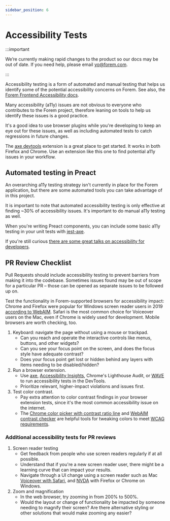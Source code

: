 ```yaml
---
sidebar_position: 6
---
```


# Accessibility Tests

:::important

We’re currently making rapid changes to the product so our docs may be out of date. If you need help, please email [yo@forem.com](mailto:yo@forem.com).

:::

Accessibility testing is a form of automated and manual testing that helps us
identify some of the potential accessibility concerns on Forem. See also, the
[Forem Frontend Accessibility docs](https://docs.forem.com/frontend/accessibility/).

Many accessibility (a11y) issues are not obvious to everyone who contributes to
the Forem project, therefore leaning on tools to help us identify these issues
is a good practice.

It's a good idea to use browser plugins while you're developing to keep an eye
out for these issues, as well as including automated tests to catch regressions
in future changes.

The [axe devtools](https://www.deque.com/axe) extension is a great place to get
started. It works in both Firefox and Chrome. Use an extension like this one to
find potential a11y issues in your workflow.

## Automated testing in Preact

An overarching a11y testing strategy isn't currently in place for the Forem
application, but there are some automated tools you can take advantage of in
this project.

It is important to note that automated accessibility testing is only effective
at finding ~30% of accessibility issues. It's important to do manual a11y
testing as well.

When you're writing Preact components, you can include some basic a11y testing
in your unit tests with [jest-axe](https://github.com/nickcolley/jest-axe).

If you're still curious
[there are some great talks on accessibility for developers](https://www.youtube.com/watch?v=8E9AEZjglqI).

## PR Review Checklist

Pull Requests should include accessibility testing to prevent barriers from
making it into the codebase. Sometimes issues found may be out of scope for a
particular PR – those can be opened as separate issues to be followed up on.

Test the functionality in Forem-supported browsers for accessibility impact:
Chrome and Firefox were popular for Windows screen reader users in 2019
[according to WebAIM](https://webaim.org/projects/screenreadersurvey8/#browsers).
Safari is the most common choice for Voiceover users on the Mac, even if Chrome
is widely used for development. Mobile browsers are worth checking, too.

1. Keyboard: navigate the page without using a mouse or trackpad.
   - Can you reach and operate the interactive controls like menus, buttons, and
     other widgets?
   - Can you see your focus point on the screen, and does the focus style have
     adequate contrast?
   - Does your focus point get lost or hidden behind any layers with items
     needing to be disabled/hidden?
1. Run a browser extension.
   - Use [axe](https://deque.com/axe),
     [Accessibility Insights](https://accessibilityinsights.io), Chrome's
     Lighthouse Audit, or
     [WAVE](https://chrome.google.com/webstore/detail/wave-evaluation-tool/jbbplnpkjmmeebjpijfedlgcdilocofh)
     to run accessibility tests in the DevTools.
   - Prioritize relevant, higher-impact violations and issues first.
1. Test color contrast.
   - Pay extra attention to color contrast findings in your browser extension
     tests, since it's the most common accessibility issue on the internet.
   - The
     [Chrome color picker with contrast ratio line](https://developers.google.com/web/tools/chrome-devtools/accessibility/reference#contrast)
     and
     [WebAIM contrast checker](https://webaim.org/resources/contrastchecker/)
     are helpful tools for tweaking colors to meet
     [WCAG requirements](https://webaim.org/articles/contrast/).

### Additional accessibility tests for PR reviews

1. Screen reader testing
   - Get feedback from people who use screen readers regularly if at all
     possible.
   - Understand that if you're a new screen reader user, there might be a
     learning curve that can impact your results.
   - Navigate through a UI change using a screen reader such as Mac
     [Voiceover with Safari](https://webaim.org/articles/voiceover/), and
     [NVDA](https://webaim.org/articles/nvda/) with Firefox or Chrome on
     Windows.
1. Zoom and magnification
   - In the web browser, try zooming in from 200% to 500%.
   - Would the layout or change of functionality be impacted by someone needing
     to magnify their screen? Are there alternative styling or other solutions
     that would make zooming any easier?
